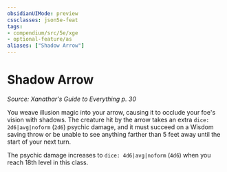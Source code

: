 ```yaml
---
obsidianUIMode: preview
cssclasses: json5e-feat
tags:
- compendium/src/5e/xge
- optional-feature/as
aliases: ["Shadow Arrow"]
---
```

# Shadow Arrow
*Source: Xanathar's Guide to Everything p. 30*  

You weave illusion magic into your arrow, causing it to occlude your foe's vision with shadows. The creature hit by the arrow takes an extra `dice: 2d6|avg|noform` (`2d6`) psychic damage, and it must succeed on a Wisdom saving throw or be unable to see anything farther than 5 feet away until the start of your next turn.

The psychic damage increases to `dice: 4d6|avg|noform` (`4d6`) when you reach 18th level in this class.